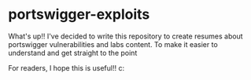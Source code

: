 # portswigger-exploits

What's up!! I've decided to write this repository to create resumes about portswigger vulnerabilities and labs content. To make it easier to understand and get straight to the point

For readers, I hope this is useful!! c: